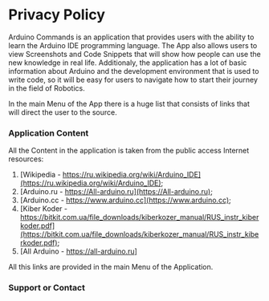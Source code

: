 # Privacy Policy

Arduino Commands is an application that provides users with the ability to learn the Arduino IDE programming language. The App also allows users to view Screenshots and Code Snippets that will show how people can use the new knowledge in real life. Additionaly, the application has a lot of basic information about Arduino and the development environment that is used to write code, so it will be easy for users to navigate how to start their journey in the field of Robotics.

In the main Menu of the App there is a huge list that consists of links that will direct the user to the source.

### Application Content

All the Content in the application is taken from the public access Internet resources:
1) [Wikipedia - https://ru.wikipedia.org/wiki/Arduino_IDE](https://ru.wikipedia.org/wiki/Arduino_IDE);
2) [Arduino.ru - https://All-arduino.ru](https://All-arduino.ru);
3) [Arduino.cc - https://www.arduino.cc](https://www.arduino.cc);
4) [Kiber Koder - https://bitkit.com.ua/file_downloads/kiberkozer_manual/RUS_instr_kiberkoder.pdf](https://bitkit.com.ua/file_downloads/kiberkozer_manual/RUS_instr_kiberkoder.pdf);
5) [All Arduino - https://all-arduino.ru]

All this links are provided in the main Menu of the Application.

### Support or Contact

